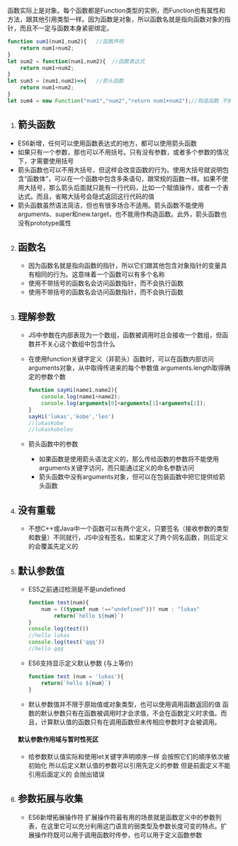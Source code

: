 函数实际上是对象。每个函数都是Function类型的实例，而Function也有属性和方法，跟其他引用类型一样。因为函数是对象，所以函数名就是指向函数对象的指针，而且不一定与函数本身紧密绑定。

```javascript
function sum1(num1,num2){   //函数声明
    return num1+num2;
}
let sum2 = function(num1,num2){  //函数表达式
    return num1+num2;
}
let sum3 = (num1,num2)=>{   //箭头函数
    return num1+num2;
}
let sum4 = new Function("num1","num2","return num1+num2");//构造函数 不推荐
```

1. ## 箭头函数

- ES6新增，任何可以使用函数表达式的地方，都可以使用箭头函数
- 如果只有一个参数，那也可以不用括号。只有没有参数，或者多个参数的情况下，才需要使用括号
- 箭头函数也可以不用大括号，但这样会改变函数的行为。使用大括号就说明包含“函数体”，可以在一个函数中包含多条语句，跟常规的函数一样。如果不使用大括号，那么箭头后面就只能有一行代码，比如一个赋值操作，或者一个表达式。而且，省略大括号会隐式返回这行代码的值
- 箭头函数虽然语法简洁，但也有很多场合不适用。箭头函数不能使用arguments、super和new.target，也不能用作构造函数。此外，箭头函数也没有prototype属性

2. ## 函数名

   - 因为函数名就是指向函数的指针，所以它们跟其他包含对象指针的变量具有相同的行为。这意味着一个函数可以有多个名称
   - 使用不带括号的函数名会访问函数指针，而不会执行函数
   - 使用不带括号的函数名会访问函数指针，而不会执行函数

3. ## 理解参数

   - JS中参数在内部表现为一个数组，函数被调用时总会接收一个数组，但函数并不关心这个数组中包含什么

   - 在使用function关键字定义（非箭头）函数时，可以在函数内部访问arguments对象，从中取得传进来的每个参数值 arguments.length取得确定的参数个数

     ```javascript
     function sayHi(name1,name2){
         console.log(name1+name2);
         console.log(arguments[0]+arguments[1]+arguments[2]);
     }
     sayHi('lukas','kobe','leo')
     //lukaskobe
     //lukaskobeleo
     ```

   - 箭头函数中的参数

     - 如果函数是使用箭头语法定义的，那么传给函数的参数将不能使用arguments关键字访问，而只能通过定义的命名参数访问
     - 箭头函数中没有arguments对象，但可以在包装函数中把它提供给箭头函数

4. ## 没有重载

   - 不想C++或Java中一个函数可以有两个定义，只要签名（接收参数的类型和数量）不同就行，JS中没有签名，如果定义了两个同名函数，则后定义的会覆盖先定义的

5. ## 默认参数值

   - ES5之前通过检测是不是undefined

     ```javascript
     function test(num){
         num = ((typeof num !=="undefined"))? num : "lukas"
             return(`hello ${num}`)
     }
     console.log(test())
     //hello lukas
     console.log(test('qqq'))
     //hello qqq
     ```

   - ES6支持显示定义默认参数 (与上等价)

     ```javascript
     function test (num = 'lukas'){
         return(`hello ${num}`)
     }
     ```

   - 默认参数值并不限于原始值或对象类型，也可以使用调用函数返回的值 函数的默认参数只有在函数被调用时才会求值，不会在函数定义时求值。而且，计算默认值的函数只有在调用函数但未传相应参数时才会被调用。

   #### 默认参数作用域与暂时性死区

   - 给参数默认值实际和使用let关键字声明顺序一样 会按照它们的顺序依次被初始化 所以后定义默认值的参数可以引用先定义的参数 但是前面定义不能引用后面定义的 会抛出错误

6. ## 参数拓展与收集

   - ES6新增拓展操作符 扩展操作符最有用的场景就是函数定义中的参数列表，在这里它可以充分利用这门语言的弱类型及参数长度可变的特点。扩展操作符既可以用于调用函数时传参，也可以用于定义函数参数

   
   
   